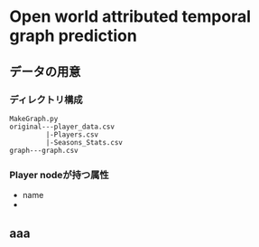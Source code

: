 # Open world attributed temporal graph prediction

## データの用意
### ディレクトリ構成

    MakeGraph.py
    original---player_data.csv
             |-Players.csv
             |-Seasons_Stats.csv
    graph---graph.csv

### Player nodeが持つ属性
+ name
+ 


## aaa
